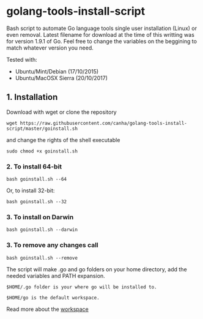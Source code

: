 # golang-tools-install-script

Bash script to automate Go language tools single user installation (Linux) or even removal.
Latest filename for download at the time of this writting was for version 1.9.1 of Go. Feel free to change the variables on the beggining to match whatever version you need.

Tested with:

* Ubuntu/Mint/Debian (17/10/2015)
* Ubuntu/MacOSX Sierra (20/10/2017)

## 1. Installation

Download with wget or clone the repository

```shell
wget https://raw.githubusercontent.com/canha/golang-tools-install-script/master/goinstall.sh
```

and change the rights of the shell executable

```shell
sudo chmod +x goinstall.sh
```

### 2. To install 64-bit

```shell
bash goinstall.sh --64
```

  Or, to install 32-bit:

```shell
bash goinstall.sh --32
```

### 3. To install on Darwin

```shell
bash goinstall.sh --darwin
```

### 3. To remove any changes call

```shell
bash goinstall.sh --remove
```

The script will make .go and go folders on your home directory, add the needed variables and PATH expansion.

`$HOME/.go folder is your where go will be installed to.`

`$HOME/go is the default workspace.`

Read more about the [workspace](http://golang.org/doc/code.html)
